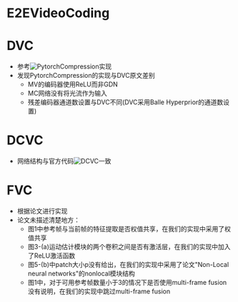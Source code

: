 # E2EVideoCoding

# DVC
- 参考![PytorchCompression](https://github.com/ZhihaoHu/PyTorchVideoCompression/tree/master/DVC)实现
- 发现PytorchCompression的实现与DVC原文差别
  - MV的编码器使用ReLU而非GDN
  - MC网络没有将光流作为输入
  - 残差编码器通道数设置与DVC不同(DVC采用Balle Hyperprior的通道数设置)

# DCVC
- 网络结构与官方代码![DCVC](https://github.com/microsoft/DCVC)一致

# FVC
- 根据论文进行实现
- 论文未描述清楚地方：
  - 图1中参考帧与当前帧的特征提取是否权值共享，在我们的实现中采用了权值共享
  - 图3-(a)运动估计模块的两个卷积之间是否有激活层，在我们的实现中加入了ReLU激活函数
  - 图5-(b)中patch大小p没有给出，在我们的实现中采用了论文"Non-Local neural networks"的nonlocal模块结构
  - 图1中，对于可用参考帧数量小于3的情况下是否使用multi-frame fusion没有说明，在我们的实现中跳过multi-frame fusion